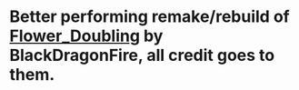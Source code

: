 
# Better performing remake/rebuild of [Flower_Doubling](https://www.curseforge.com/minecraft/mc-mods/flower-doubling) by BlackDragonFire, all credit goes to them.